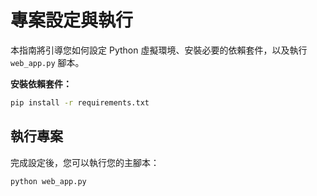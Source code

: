 # 專案設定與執行

本指南將引導您如何設定 Python 虛擬環境、安裝必要的依賴套件，以及執行 `web_app.py` 腳本。

**安裝依賴套件：**

```bash
pip install -r requirements.txt
```

## 執行專案

完成設定後，您可以執行您的主腳本：

```bash
python web_app.py
```


    